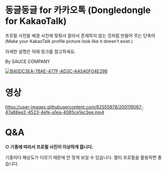 # 동글동글 for 카카오톡 (Dongledongle for KakaoTalk)

프로필 사진을 배경 사진에 맞춰서 잘라서 존재하지 않는 것처럼 만들어 주는 단축어 (Make your KakaoTalk profile picture look like it doesn't exist.)

자세한 설명은 아래 링크를 참고하세요.

By SAUCE COMPANY

[![B40DC3EA-7BAE-477F-AD3C-AA5A0F04E298](https://user-images.githubusercontent.com/82555878/200120083-da7c199e-eb5e-4a59-ba25-2381ae84e035.png)](https://m.blog.naver.com/saucecompany_/222913432446)

# 영상

https://user-images.githubusercontent.com/82555878/200119067-47a88ee2-4523-4efe-a1ea-4085ce1ec3ee.mp4

# Q&A

**○ 기종에 따라서 프로필 사진이 이상하게 뜹니다.**

기종마다 해상도가 다르기 때문에 안 맞게 보일 수 있습니다. 멀티 프로필을 활용하면 좋습니다.
